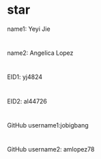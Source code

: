 # star

name1: Yeyi Jie
#
name2: Angelica Lopez
#
EID1: yj4824
#
EID2: al44726
#
GitHub username1:jobigbang
#
GitHub username2: amlopez78

